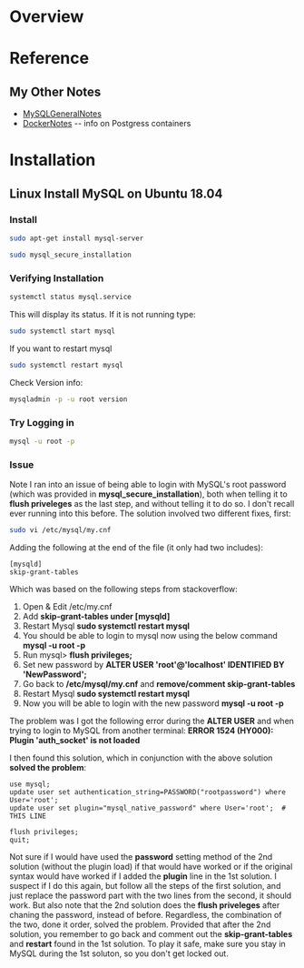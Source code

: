 # Overview

# Reference

## My Other Notes

* [MySQLGeneralNotes](https://github.com/GitLeeRepo/MySQLNotes/blob/master/MySQLGeneralNotes.md#overview)
* [DockerNotes](https://github.com/GitLeeRepo/DockerNotes/blob/master/DockerNotes.md#overview) -- info on Postgress containers


# Installation

## Linux Install MySQL on Ubuntu 18.04

### Install

```bash
sudo apt-get install mysql-server

sudo mysql_secure_installation
```

### Verifying Installation

```bash
systemctl status mysql.service 
```
This will display its status.  If it is not running type: 

```bash
sudo systemctl start mysql
```

If you want to restart mysql

```bash
sudo systemctl restart mysql
```

Check Version info:

```bash
mysqladmin -p -u root version
```

### Try Logging in

```bash
mysql -u root -p
```

### Issue

Note I ran into an issue of being able to login with MySQL's root password (which was provided in **mysql_secure_installation**), both when telling it to **flush priveleges** as the last step, and without telling it to do so.  I don't recall ever running into this before.  The solution involved two different fixes, first:

```bash
sudo vi /etc/mysql/my.cnf
```

Adding the following at the end of the file (it only had two includes):

```
[mysqld]
skip-grant-tables
```

Which was based on the following steps from stackoverflow:

1. Open & Edit /etc/my.cnf
2. Add **skip-grant-tables under [mysqld]**
3. Restart Mysql **sudo systemctl restart mysql**
4. You should be able to login to mysql now using the below command **mysql -u root -p**
5. Run mysql> **flush privileges;**
6. Set new password by **ALTER USER 'root'@'localhost' IDENTIFIED BY 'NewPassword';**
7. Go back to **/etc/mysql/my.cnf** and **remove/comment skip-grant-tables**
8. Restart Mysql **sudo systemctl restart mysql**
9. Now you will be able to login with the new password **mysql -u root -p**

The problem was I got the following error during the **ALTER USER** and when trying to login to MySQL from another terminal: **ERROR 1524 (HY000): Plugin 'auth_socket' is not loaded**

I then found this solution, which in conjunction with the above solution **solved the problem**:

```
use mysql;
update user set authentication_string=PASSWORD("rootpassword") where User='root';
update user set plugin="mysql_native_password" where User='root';  # THIS LINE

flush privileges;
quit;
```

Not sure if I would have used the **password** setting method of the 2nd solution (without the plugin load) if that would have worked or if the original syntax would have worked if I added the **plugin** line in the 1st solution.  I suspect if I do this again, but follow all the steps of the first solution, and just replace the password part with the two lines from the second, it should work.  But also note that the 2nd solution does the **flush priveleges** after chaning the password, instead of before.  Regardless, the combination of the two, done it order, solved the problem. Provided that after the 2nd solution, you remember to go back and comment out the **skip-grant-tables** and **restart** found in the 1st solution.  To play it safe, make sure you stay in MySQL during the 1st soluton, so you don't get locked out.

